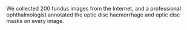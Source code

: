 We collected 200 fundus images from the Internet, and a professional ophthalmologist  annotated the optic disc haemorrhage and optic disc masks on every image.
